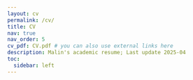 ```yaml
---
layout: cv
permalink: /cv/
title: CV
nav: true
nav_order: 5
cv_pdf: CV.pdf # you can also use external links here
description: Malin's academic resume; Last update 2025-04
toc: 
  sidebar: left
---
```


